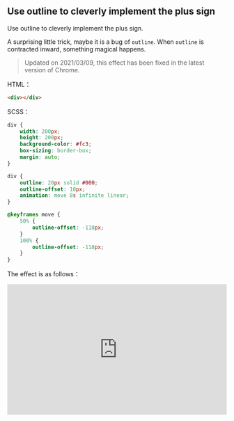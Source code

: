 ## Use outline to cleverly implement the plus sign

Use outline to cleverly implement the plus sign.

A surprising little trick, maybe it is a bug of `outline`. When `outline` is contracted inward, something magical happens.

> Updated on 2021/03/09, this effect has been fixed in the latest version of Chrome.

HTML：

```html
<div></div>
```

SCSS：
```scss
div {
    width: 200px;
    height: 200px;
    background-color: #fc3;
    box-sizing: border-box;
    margin: auto;
}

div {
    outline: 20px solid #000;
    outline-offset: 10px;
    animation: move 8s infinite linear;
}

@keyframes move {
    50% {
        outline-offset: -118px;
    }
    100% {
        outline-offset: -118px;
    }
}
```

The effect is as follows：

<iframe height="300" style="width: 100%;" scrolling="no" title="border-outline-symbol-add" src="https://codepen.io/dvha/embed/PoXBadN?default-tab=html%2Cresult" frameborder="no" loading="lazy" allowtransparency="true" allowfullscreen="true">
  See the Pen <a href="https://codepen.io/dvha/pen/PoXBadN">
  border-outline-symbol-add</a> by HaDV (<a href="https://codepen.io/dvha">@dvha</a>)
  on <a href="https://codepen.io">CodePen</a>.
</iframe>